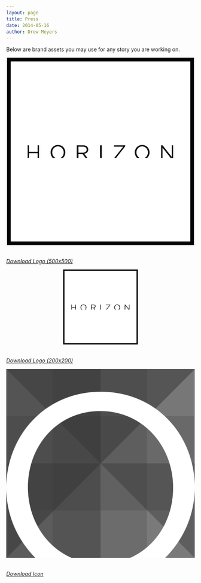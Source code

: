 ```yaml
---
layout: page
title: Press
date: 2014-05-16
author: Drew Meyers
---
```


Below are brand assets you may use for any story you are working on.

<p align="center"><img src="/press/assets/horizon-logo.png"></p>
<br><a href="/press/assets/horizon-logo.png"><em>Download Logo (500x500)</em></a>

<p align="center"><img src="/press/assets/horizon-logo200x200.png"></p>
<br><a href="/press/assets/horizon-logo200x200.png"><em>Download Logo (200x200)</em></a>

<p align="center"><img src="/press/assets/horizon-icon.png"></p>
<br><a href="/press/assets/horizon-icon.png"><em>Download Icon</em></a>